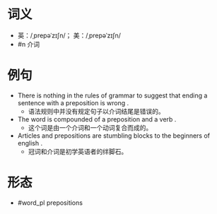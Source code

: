 # 词义
- 英：/ˌprepəˈzɪʃn/； 美：/ˌprepəˈzɪʃn/
- #n 介词
# 例句
- There is nothing in the rules of grammar to suggest that ending a sentence with a preposition is wrong .
	- 语法规则中并没有规定句子以介词结尾是错误的。
- The word is compounded of a preposition and a verb .
	- 这个词是由一个介词和一个动词复合而成的。
- Articles and prepositions are stumbling blocks to the beginners of english .
	- 冠词和介词是初学英语者的绊脚石。
# 形态
- #word_pl prepositions

